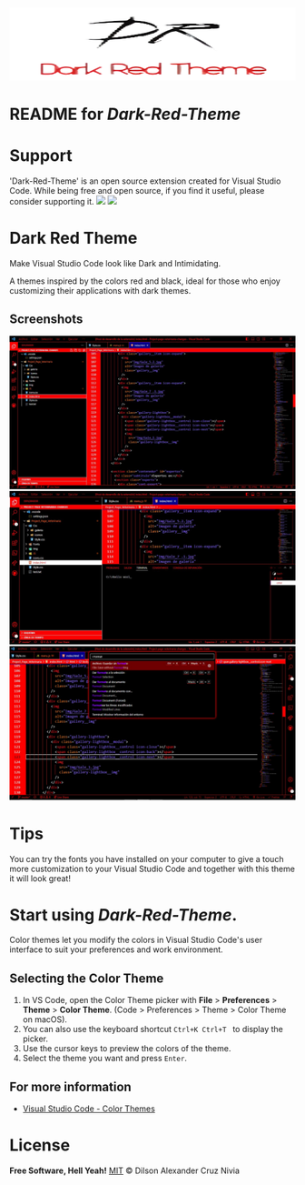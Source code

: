 ![](https://github.com/Dilson24/Dark-Red-Theme/blob/main/image/Logo.png)

# README for *Dark-Red-Theme*

# Support
'Dark-Red-Theme' is an open source extension created for Visual Studio Code. While being free and open source, if you find it useful, please consider supporting it.
![](https://img.shields.io/github/stars/Dilson24/Dark-Red-Theme?style=social) ![](https://img.shields.io/visual-studio-marketplace/i/Dark-Red-Theme.Red-Dark-Theme?style=plastic)
# Dark Red Theme
Make Visual Studio Code look like Dark and Intimidating.

A themes inspired by the colors red and black, ideal for those who enjoy customizing their applications with dark themes.
## Screenshots
![View One](https://github.com/Dilson24/Dark-Red-Theme/blob/main/image/vista1.JPG "View One")
![View Two](https://github.com/Dilson24/Dark-Red-Theme/blob/main/image/vista2.JPG "View Two")
![View Three](https://github.com/Dilson24/Dark-Red-Theme/blob/main/image/vista3.JPG "View Three")

# Tips
You can try the fonts you have installed on your computer to give a touch more customization to your Visual Studio Code and together with this theme it will look great! 

# Start using *Dark-Red-Theme*. 

Color themes let you modify the colors in Visual Studio Code's user interface to suit your preferences and work environment.

## Selecting the Color Theme

1. In VS Code, open the Color Theme picker with **File** > **Preferences** > **Theme** > **Color Theme**. (Code > Preferences > Theme > Color Theme on macOS).
2. You can also use the keyboard shortcut  `Ctrl+K Ctrl+T ` to display the picker.
3. Use the cursor keys to preview the colors of the theme.
4. Select the theme you want and press `Enter`.

## For more information

* [Visual Studio Code - Color Themes](https://code.visualstudio.com/docs/getstarted/themes)

# License
**Free Software, Hell Yeah!**
[MIT](https://choosealicense.com/licenses/mit/) © Dilson Alexander Cruz Nivia
